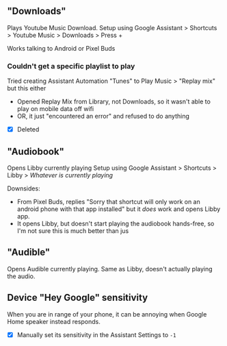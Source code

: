 ## "Downloads"
Plays Youtube Music Download. 
Setup using Google Assistant > Shortcuts > Youtube Music > Downloads > Press +

Works talking to Android or Pixel Buds

### Couldn't get a specific playlist to play
Tried creating Assistant Automation "Tunes" to Play Music > "Replay mix" but this either
- Opened Replay Mix from Library, not Downloads, so it wasn't able to play on mobile data off wifi
- OR, it just "encountered an error" and refused to do anything
- [x] Deleted

## "Audiobook"
Opens Libby currently playing
Setup using Google Assistant > Shortcuts > Libby > *Whatever is currently playing*

Downsides:
- From Pixel Buds, replies "Sorry that shortcut will only work on an android phone with that app installed" but it *does* work and opens Libby app.
- It opens Libby, but doesn't start playing the audiobook hands-free, so I'm not sure this is much better than jus

## "Audible"
Opens Audible currently playing.
Same as Libby, doesn't actually playing the audio.

## Device "Hey Google" sensitivity
When you are in range of your phone, it can be annoying when Google Home speaker instead responds.
- [x] Manually set its sensitivity in the Assistant Settings to `-1`
